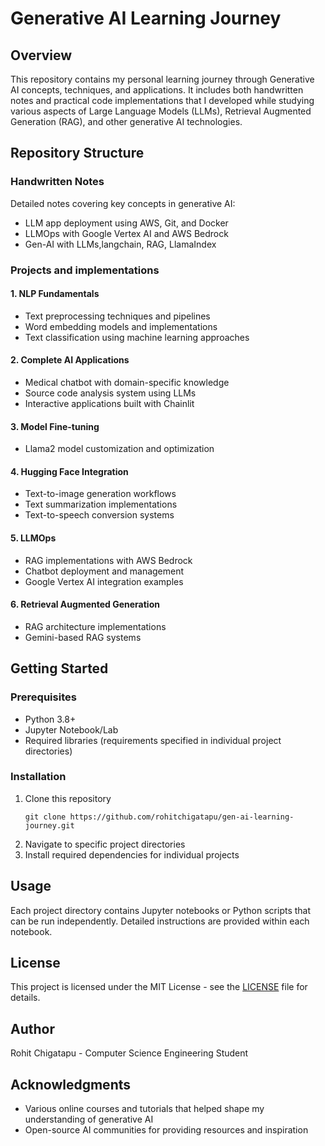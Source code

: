 # Generative AI Learning Journey

## Overview
This repository contains my personal learning journey through Generative AI concepts, techniques, and applications. It includes both handwritten notes and practical code implementations that I developed while studying various aspects of Large Language Models (LLMs), Retrieval Augmented Generation (RAG), and other generative AI technologies.

## Repository Structure

### Handwritten Notes
Detailed notes covering key concepts in generative AI:
- LLM app deployment using AWS, Git, and Docker
- LLMOps with Google Vertex AI and AWS Bedrock
- Gen-AI with LLMs,langchain, RAG, LlamaIndex 

### Projects and implementations

#### 1. NLP Fundamentals
- Text preprocessing techniques and pipelines
- Word embedding models and implementations
- Text classification using machine learning approaches

#### 2. Complete AI Applications
- Medical chatbot with domain-specific knowledge
- Source code analysis system using LLMs
- Interactive applications built with Chainlit

#### 3. Model Fine-tuning
- Llama2 model customization and optimization

#### 4. Hugging Face Integration
- Text-to-image generation workflows
- Text summarization implementations
- Text-to-speech conversion systems

#### 5. LLMOps
- RAG implementations with AWS Bedrock
- Chatbot deployment and management
- Google Vertex AI integration examples

#### 6. Retrieval Augmented Generation
- RAG architecture implementations
- Gemini-based RAG systems

## Getting Started

### Prerequisites
- Python 3.8+
- Jupyter Notebook/Lab
- Required libraries (requirements specified in individual project directories)

### Installation
1. Clone this repository
   ```
   git clone https://github.com/rohitchigatapu/gen-ai-learning-journey.git
   ```
2. Navigate to specific project directories
3. Install required dependencies for individual projects

## Usage
Each project directory contains Jupyter notebooks or Python scripts that can be run independently. Detailed instructions are provided within each notebook.

## License
This project is licensed under the MIT License - see the [LICENSE](LICENSE) file for details.

## Author
Rohit Chigatapu - Computer Science Engineering Student

## Acknowledgments
- Various online courses and tutorials that helped shape my understanding of generative AI
- Open-source AI communities for providing resources and inspiration